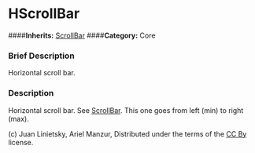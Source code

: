 #  HScrollBar  
####**Inherits:** [ScrollBar](class_scrollbar)
####**Category:** Core

###  Brief Description  
Horizontal scroll bar.

###  Description  
Horizontal scroll bar. See [ScrollBar](class_scrollbar). This one goes from left (min) to right (max).


(c) Juan Linietsky, Ariel Manzur, Distributed under the terms of the [CC By](https://creativecommons.org/licenses/by/3.0/legalcode) license.
